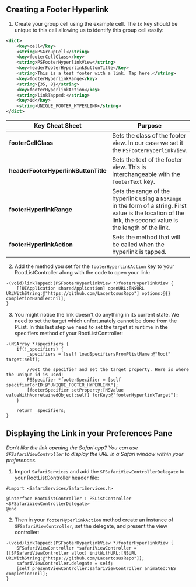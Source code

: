 ## Creating a Footer Hyperlink

1. Create your group cell using the example cell. The `id` key should be unique to this cell allowing us to identify this group cell easily:

```xml
<dict>
 	<key>cell</key>
 	<string>PSGroupCell</string>
 	<key>footerCellClass</key>
 	<string>PSFooterHyperlinkView</string>
 	<key>headerFooterHyperlinkButtonTitle</key>
 	<string>This is a test footer with a link. Tap here.</string>
 	<key>footerHyperlinkRange</key>
 	<string>{35, 8}</string>
 	<key>footerHyperlinkAction</key>
 	<string>linkTapped:</string>
	<key>id</key>
	<string>UNIQUE_FOOTER_HYPERLINK</string>
</dict>
```

| Key Cheat Sheet | Purpose |
| --------------- | ------- |
| **footerCellClass** | Sets the class of the footer view. In our case we set it the `PSFooterHyperlinkView`. |
| **headerFooterHyperlinkButtonTitle** | Sets the text of the footer view. This is interchangeable with the `footerText` key. |
| **footerHyperlinkRange** | Sets the range of the hyperlink using a `NSRange` in the form of a string. First value is the location of the link, the second value is the length of the link. |
| **footerHyperlinkAction** | Sets the method that will be called when the hyperlink is tapped. |

2. Add the method you set for the `footerHyperlinkAction` key to your RootListController along with the code to open your link:

```objc
-(void)linkTapped:(PSFooterHyperlinkView *)footerHyperlinkView {
	[[UIApplication sharedApplication] openURL:[NSURL URLWithString:@"https://github.com/LacertosusRepo"] options:@{} completionHandler:nil];
}
```

3. You might notice the link doesn't do anything in its current state. We need to set the target which unfortunately cannot be done from the PList. In this last step we need to set the target at runtime in the specifiers method of your RootListController:

```objc
-(NSArray *)specifiers {
	if(!_specifiers) {
		_specifiers = [self loadSpecifiersFromPlistName:@"Root" target:self];

		//Get the specifier and set the target property. Here is where the unique id is used:
		PSSpecifier *footerSpecifier = [self specifierForID:@"UNIQUE_FOOTER_HYPERLINK"];
		[footerSpecifier setProperty:[NSValue valueWithNonretainedObject:self] forKey:@"footerHyperlinkTarget"];
	}

	return _specifiers;
}
```

## Displaying the Link in your Preferences Pane
*Don't like the link opening the Safari app? You can use `SFSafariViewController` to display the URL in a Safari window within your preferences.*

1. Import `SafariServices` and add the `SFSafariViewControllerDelegate` to your RootListController header file:

```objc
#import <SafariServices/SafariServices.h>

@interface RootListController : PSListController <SFSafariViewControllerDelegate>
@end
```

2. Then in your `footerHyperlinkAction` method create an instance of `SFSafariViewController`, set the delegate, and present the view controller:

```objc
-(void)linkTapped:(PSFooterHyperlinkView *)footerHyperlinkView {
	SFSafariViewController *safariViewController = [[SFSafariViewController alloc] initWithURL:[NSURL URLWithString:@"https://github.com/LacertosusRepo"]];
	safariViewController.delegate = self;
	[self presentViewController:safariViewController animated:YES completion:nil];
}
```
